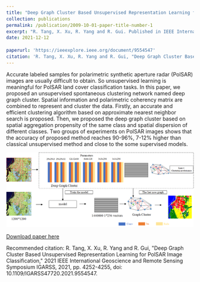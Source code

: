 ```yaml
---
title: "Deep Graph Cluster Based Unsupervised Representation Learning for PolSAR Image Classification"
collection: publications
permalink: /publication/2009-10-01-paper-title-number-1
excerpt: "R. Tang, X. Xu, R. Yang and R. Gui. Published in IEEE International Geoscience and Remote Sensing Symposium, 2021 <br/><img src='/images/IGARSS.png'>"
date: 2021-12-12

paperurl: 'https://ieeexplore.ieee.org/document/9554547'
citation: 'R. Tang, X. Xu, R. Yang and R. Gui, "Deep Graph Cluster Based Unsupervised Representation Learning for PolSAR Image Classification," 2021 IEEE International Geoscience and Remote Sensing Symposium IGARSS, 2021, pp. 4252-4255, doi: 10.1109/IGARSS47720.2021.9554547.'
---
```

Accurate labeled samples for polarimetric synthetic aperture radar (PolSAR) images are usually difficult to obtain. So unsupervised learning is meaningful for PolSAR land cover classification tasks. In this paper, we proposed an unsupervised spontaneous clustering network named deep graph cluster. Spatial information and polarimetric coherency matrix are combined to represent and cluster the data. Firstly, an accurate and efficient clustering algorithm based on approximate nearest neighbor search is proposed. Then, we proposed the deep graph cluster based on spatial aggregation propensity of the same class and spatial dispersion of different classes. Two groups of experiments on PolSAR images shows that the accuracy of proposed method reaches 90-96%, 7-12% higher than classical unsupervised method and close to the some supervised models.

<img src='/images/IGARSS.png'>

[Download paper here](https://ieeexplore.ieee.org/document/9554547)

Recommended citation: R. Tang, X. Xu, R. Yang and R. Gui, "Deep Graph Cluster Based Unsupervised Representation Learning for PolSAR Image Classification," 2021 IEEE International Geoscience and Remote Sensing Symposium IGARSS, 2021, pp. 4252-4255, doi: 10.1109/IGARSS47720.2021.9554547.